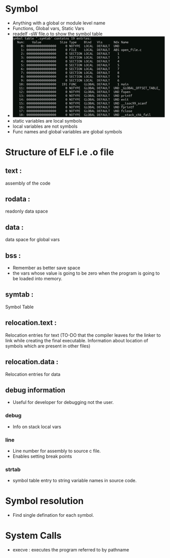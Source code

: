 # Symbol
- Anything with a global or module level name
- Functions, Global vars, Static Vars 
- readelf -sW file.o to show the symbol table
- ![](res/symtabl.jpg)
- static variables are local symbols
- local variables are not symbols
- Func names and global variables are global symbols

# Structure of ELF i.e .o file
## text :
assembly of the code
## rodata :
readonly data space
## data :
data space for global vars
## bss :
- Remember as better save space
-  the vars whose value is going to be zero when the program is going to be loaded into memory.
## symtab :
Symbol Table
## relocation.text :
Relocation entries for text (TO-DO that the compiler leaves for the linker to link while creating the final executable. Information about location of symbols which are present in other files)
## relocation.data :
Relocation entries for data
## debug information
- Useful for developer for debugging not the user.
### debug
- Info on stack local vars
### line
- Line number for assembly to source c file.
- Enables setting break points
### strtab
- symbol table entry to string variable names in source code.

# Symbol resolution
- Find single defination for each symbol.

# System Calls
- execve : executes the program referred to by pathname